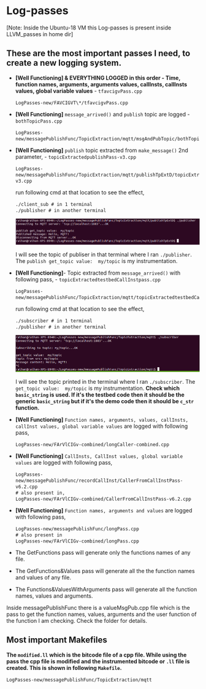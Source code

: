# Log-passes
[Note: Inside the Ubuntu-18 VM this Log-passes is present inside LLVM_passes in home dir]

## These are the most important passes I need, to create a new logging system. 
 - **[Well Functioning] & EVERYTHING LOGGED in this order - Time, function names, arguments, arguments values, callInsts, callInsts values, global variable values** - `tfavcigvPass.cpp`
	```
	LogPasses-new/FAVCIGVT\*/tfavcigvPass.cpp
	```
 - **[Well Functioning]** `message_arrived()` and `publish` topic are logged - `bothTopicPass.cpp`
	```
	LogPasses-new/messagePublishFunc/TopicExtraction/mqtt/msgAndPubTopic/bothTopicPass.cpp
	```

 - **[Well Functioning]** `publish` topic extracted from `make_message()` 2nd parameter,  - `topicExtractedpublishPass-v3.cpp`
	```
	LogPasses-new/messagePublishFunc/TopicExtraction/mqtt/publishTpExtD/topicExtractedpublishPass-v3.cpp
	```
	run following cmd at that location to see the effect,
	```
	./client_sub # in 1 terminal
	./publisher # in another terminal
	```
	![publisher](pics/publisher.png)

	I will see the topic of publiser in that terminal where I ran `./publisher`. The `publish get_topic value:  my/topic` is my instrumentation.

 - **[Well Functioning]**- Topic extracted from `message_arrived()` with following pass, - `topicExtractedtestbedCallInstpass.cpp`
	```
	LogPasses-new/messagePublishFunc/TopicExtraction/mqtt/topicExtractedtestbedCallInstpass.cpp 
	```
	run following cmd at that location to see the effect,
	```
	./subscriber # in 1 terminal
	./publisher # in another terminal
	```
	![subscriber](pics/subscriber.png)
	
	I will see the topic printed in the terminal where I ran `./subscriber`. The `get_topic value:  my/topic` is my instrumentation.
	**Check which `basic_string` is used. If it's the testbed code then it should be the generic `basic_string` but if it's the demo code then it should be `c_str` function.**

 - **[Well Functioning]** `Function names, arguments, values, callInsts, callInst values, global variable values` are logged with following pass,
	```
	LogPasses-new/FArVlCIGv-combined/longCaller-combined.cpp
	```

 - **[Well Functioning]** `CallInsts, CallInst values, global variable values` are logged with following pass,
	```
	LogPasses-new/messagePublishFunc/recordCallInst/CallerFromCallInstPass-v6.2.cpp
	# also present in,
	LogPasses-new/FArVlCIGv-combined/CallerFromCallInstPass-v6.2.cpp
	```
 - **[Well Functioning]** `Function names, arguments and values` are logged with following pass,
	```
	LogPasses-new/messagePublishFunc/longPass.cpp
	# also present in 
	LogPasses-new/FArVlCIGv-combined/longPass.cpp
	```

 - The GetFunctions pass will generate only the functions names of any file.
 - The GetFunctions&Values pass will generate all the the function names and values of any file.
 - The Functions&ValuesWithArguments pass will generate all the function names, values and arguments.


Inside messagePublishFunc there is a valueMsgPub.cpp file which is the pass to get the function names, values, arguments and the user function of the function I am checking. Check the folder for details.

## Most important Makefiles
**The `modified.ll` which is the bitcode file of a cpp file. While using the pass the cpp file is modified and the instrumented bitcode or `.ll` file is created. This is shown in following `Makefile`.**
```
LogPasses-new/messagePublishFunc/TopicExtraction/mqtt
```


